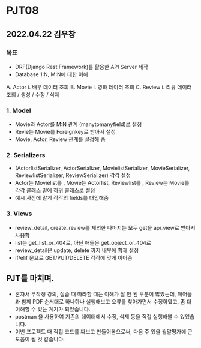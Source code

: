 # PJT08

## 2022.04.22 김우창

### 목표

- DRF(Django Rest Framework)를 활용한 API Server 제작
- Database 1:N, M:N에 대한 이해



A.  Actor
i.     배우 데이터 조회
B.  Movie
i.     영화 데이터 조회
C.  Review
i.     리뷰 데이터 조회 / 생성 / 수정 / 삭제



### 1. Model

- Movie와 Actor를 M:N 관계 (manytomanyfield)로 설정
- Revie는 Movie를 Foreignkey로 받아서 설정
- Movie, Actor, Review 관계를 설정해 줌



### 2. Serializers

- (ActorlistSerializer, ActorSerializer, MovielistSerializer, MovieSerializer,             ReviewlistSerializer, ReviewSerializer) 각각 설정
- Actor는 Movielist를 , Movie는 Actorlist, Reviewlist를 , Review는 Movie를 각각 클래스 밑에 하위 클래스로 설정
- 예시 사진에 맡게 각각의 fields를 대입해줌



### 3. Views

- review_detail, create_review를 제외한 나머지는 모두 get을 api_view로 받아서 사용함
- list는 get_list_or_404로, 아닌 애들은 get_object_or_404로
- review_detail은 update, delete 까지 내부에 함께 설정
- if/elif 문으로 GET/PUT/DELETE 각각에 맞게 이어줌



## PJT를 마치며.

- 혼자서 무작정 강의, 실습 때 따라할 때는 이해가 잘 안 된 부분이 많았는데, 페어들과 함께 PDF 순서대로 하나하나 실행해보고 오류를 찾아가면서 수정하였고, 좀 더 이해할 수 있는 계기가 되었습니다.
- postman 을 사용하여 기존의 데이터에서 수정, 삭제 등을 직접 실행해볼 수 있었습니다.
- 이번 프로젝트 때 직접 코드를 짜보고 만들어봄으로써, 다음 주 있을 월말평가에 큰 도움이 될 것 같습니다.

